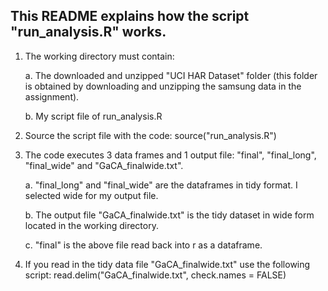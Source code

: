 ## This README explains how the script "run_analysis.R" works. 


1) The working directory must contain:
	
	a. The downloaded and unzipped "UCI HAR Dataset" folder (this folder is obtained by downloading and unzipping the samsung data in the assignment). 
	
	b. My script file of run_analysis.R
	

2) Source the script file with the code: source("run_analysis.R")


3) The code executes 3 data frames and 1 output file: "final", "final_long", "final_wide" and "GaCA_finalwide.txt".
	
	a. "final_long" and "final_wide" are the dataframes in tidy format. I selected wide for my output file.  
	
	b. The output file "GaCA_finalwide.txt" is the tidy dataset in wide form located in the working directory.   
	
	c. "final" is the above file read back into r as a dataframe. 


4) If you read in the tidy data file "GaCA_finalwide.txt" use the following script: read.delim("GaCA_finalwide.txt", check.names = FALSE)
